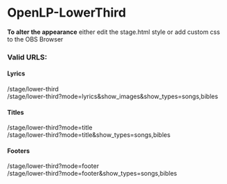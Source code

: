 # OpenLP-LowerThird
<b>To alter the appearance</b> either edit the stage.html style or add custom css to the OBS Browser
<h3>Valid URLS:</h3>
<h4>Lyrics</h4>
/stage/lower-third</br>
/stage/lower-third?mode=lyrics&show_images&show_types=songs,bibles</br>
<h4>Titles</h4>
/stage/lower-third?mode=title</br>
/stage/lower-third?mode=title&show_types=songs,bibles</br>
<h4>Footers</h4>
/stage/lower-third?mode=footer</br>
/stage/lower-third?mode=footer&show_types=songs,bibles</br>

